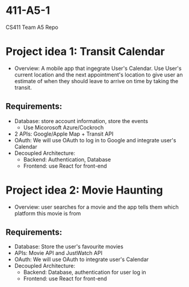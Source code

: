 # 411-A5-1
CS411 Team A5 Repo


# Project idea 1: Transit Calendar

- Overview: A mobile app that ingegrate User's Calendar. Use User's current location and the next appointment's location to give user an estimate of when they should leave to arrive on time by taking the transit.

## Requirements:
- Database: store account information, store the events
    - Use Micorosoft Azure/Cockroch
- 2 APIs: Google/Apple Map + Transit API
- OAuth: We will use OAuth to log in to Google and integrate user's Calendar
- Decoupled Architecture: 
    - Backend: Authentication, Database
    - Frontend: use React for front-end

# Project idea 2: Movie Haunting

- Overview: user searches for a movie and the app tells them which platform this movie is from

## Requirements:
- Database: Store the user's favourite movies
- APIs: Movie API and JustWatch API
- OAuth: We will use OAuth to integrate user's Calendar
- Decoupled Architecture: 
    - Backend: Database, authentication for user log in
    - Frontend: use React for front-end